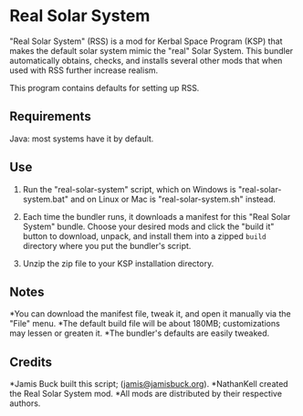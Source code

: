 Real Solar System
=================

"Real Solar System" (RSS) is a mod for Kerbal Space Program (KSP) that makes the default solar system mimic the "real" Solar System. This bundler automatically obtains, checks, and installs several other mods that when used with RSS further increase realism.

This program contains defaults for setting up RSS.


Requirements
------------

Java: most systems have it by default.


Use
-----

1) Run the "real-solar-system" script, which on Windows is "real-solar-system.bat" and on Linux or Mac is "real-solar-system.sh" instead.

2) Each time the bundler runs, it downloads a manifest for this "Real Solar System" bundle. Choose your desired mods and click the "build it" button to download, unpack, and install them into a zipped `build` directory where you put the bundler's script. 

3) Unzip the zip file to your KSP installation directory.


Notes
------
*You can download the manifest file, tweak it, and open it manually via the "File" menu.
*The default build file will be about 180MB; customizations may lessen or greaten it.
*The bundler's defaults are easily tweaked.

Credits
-------

*Jamis Buck built this script; (jamis@jamisbuck.org).
*NathanKell created the Real Solar System mod.
*All mods are distributed by their respective authors.
